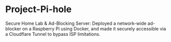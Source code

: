 # Project-Pi-hole
Secure Home Lab &amp; Ad-Blocking Server: Deployed a network-wide ad-blocker on a Raspberry Pi using Docker, and made it securely accessible via a Cloudflare Tunnel to bypass ISP limitations.
